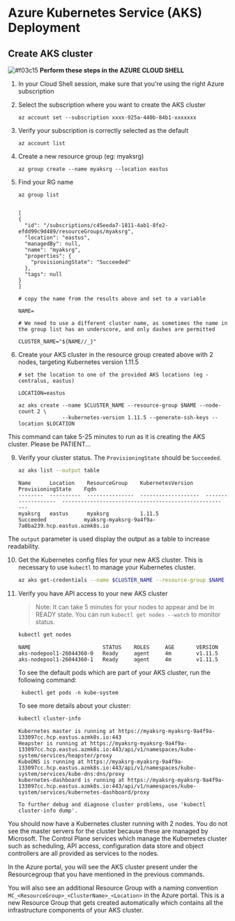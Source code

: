 # Azure Kubernetes Service (AKS) Deployment
## Create AKS cluster

![#f03c15](https://placehold.it/15/f03c15/000000?text=+) **Perform these steps in the AZURE CLOUD SHELL**

1. In your Cloud Shell session, make sure that you're using the right Azure subscription

2. Select the subscription where you want to create the AKS cluster
   ```
   az account set --subscription xxxx-925a-440b-84b1-xxxxxxx
   ```
3. Verify your subscription is correctly selected as the default
    ```
    az account list
    ```

4. Create a new resource group (eg: myaksrg)
    ```
    az group create --name myaksrg --location eastus
    ```

5. Find your RG name

    ```
    az group list 
    ```
    
    ```

    [
    {
      "id": "/subscriptions/c45eeda7-1811-4ab1-8fe2-efdd99c9d489/resourceGroups/myaksrg",
      "location": "eastus",
      "managedBy": null,
      "name": "myaksrg",
      "properties": {
        "provisioningState": "Succeeded"
      },
      "tags": null
    }
    ]
    ```
    
    ```
    # copy the name from the results above and set to a variable 
    
    NAME=

    # We need to use a different cluster name, as sometimes the name in the group list has an underscore, and only dashes are permitted
    
    CLUSTER_NAME="${NAME//_}"
    
    ```

6. Create your AKS cluster in the resource group created above with 2 nodes, targeting Kubernetes version 1.11.5
    ```
    # set the location to one of the provided AKS locations (eg - centralus, eastus)
    
    LOCATION=eastus

    az aks create --name $CLUSTER_NAME --resource-group $NAME --node-count 2 \
                  --kubernetes-version 1.11.5 --generate-ssh-keys --location $LOCATION 
    ```
 This command can take 5-25 minutes to run as it is creating the AKS cluster. Please be PATIENT...

9. Verify your cluster status. The `ProvisioningState` should be `Succeeded`. 

    ```bash
    az aks list --output table
    ```
    
    ```console
    Name      Location    ResourceGroup    KubernetesVersion    ProvisioningState    Fqdn
    --------  ----------  ---------------  -------------------  -------------------  ---------------------------------------------------    ---
    myaksrg   eastus      myaksrg          1.11.5                Succeeded            myaksrg-myaksrg-9a4f9a-7a0ba239.hcp.eastus.azmk8s.io

    ```

The `output` parameter is used display the output as a table to increase readability.

10. Get the Kubernetes config files for your new AKS cluster. This is necessary to use `kubectl` to manage your Kubernetes cluster.

    ```bash
    az aks get-credentials --name $CLUSTER_NAME --resource-group $NAME
    ```

11. Verify you have API access to your new AKS cluster

    > Note: It can take 5 minutes for your nodes to appear and be in READY state. You can run `kubectl get nodes --watch` to monitor status. 
    
    ```bash
    kubectl get nodes
    ```
    
    ```console
    NAME                       STATUS    ROLES     AGE       VERSION
    aks-nodepool1-26044360-0   Ready     agent     4m        v1.11.5
    aks-nodepool1-26044360-1   Ready     agent     4m        v1.11.5

    ```
    
    To see the default pods which are part of your AKS cluster, run the following command:
    ```
     kubectl get pods -n kube-system
    ```
    
    To see more details about your cluster: 
    
    ```bash
    kubectl cluster-info
    ```
    
    ```console    
    Kubernetes master is running at https://myaksrg-myaksrg-9a4f9a-133097cc.hcp.eastus.azmk8s.io:443
    Heapster is running at https://myaksrg-myaksrg-9a4f9a-133097cc.hcp.eastus.azmk8s.io:443/api/v1/namespaces/kube-system/services/heapster/proxy
    KubeDNS is running at https://myaksrg-myaksrg-9a4f9a-133097cc.hcp.eastus.azmk8s.io:443/api/v1/namespaces/kube-system/services/kube-dns:dns/proxy
    kubernetes-dashboard is running at https://myaksrg-myaksrg-9a4f9a-133097cc.hcp.eastus.azmk8s.io:443/api/v1/namespaces/kube-system/services/kubernetes-dashboard/proxy

    To further debug and diagnose cluster problems, use 'kubectl cluster-info dump'.
    ```

You should now have a Kubernetes cluster running with 2 nodes. You do not see the master servers for the cluster because these are managed by Microsoft. The Control Plane services which manage the Kubernetes cluster such as scheduling, API access, configuration data store and object controllers are all provided as services to the nodes. 

In the Azure portal, you will see the AKS cluster present under the Resourcegroup that you have mentioned in the previous commands. 

You will also see an additional Resource Group with a naming convention `MC_<ResourceGroup>_<ClusterName>_<Location>` in the Azure portal. This is a new Resource Group that gets created automatically which contains all the infrastructure components of your AKS cluster. 
